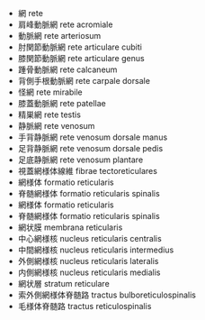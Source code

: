 - 網 rete
- 肩峰動脈網 rete acromiale
- 動脈網 rete arteriosum
- 肘関節動脈網 rete articulare cubiti
- 膝関節動脈網 rete articulare genus
- 踵骨動脈網 rete calcaneum
- 背側手根動脈網 rete carpale dorsale
- 怪網 rete mirabile
- 膝蓋動脈網 rete patellae
- 精巣網 rete testis
- 静脈網 rete venosum
- 手背静脈網 rete venosum dorsale manus
- 足背静脈網 rete venosum dorsale pedis
- 足底静脈網 rete venosum plantare
- 視蓋網様体線維 fibrae tectoreticulares
- 網様体 formatio reticularis
- 脊髄網様体 formatio reticularis spinalis
- 網様体 formatio reticularis
- 脊髄網様体 formatio reticularis spinalis
- 網状膜 membrana reticularis
- 中心網様核 nucleus reticularis centralis
- 中間網様核 nucleus reticularis intermedius
- 外側網様核 nucleus reticularis lateralis
- 内側網様核 nucleus reticularis medialis
- 網状層 stratum reticulare
- 索外側網様体脊髄路 tractus bulboreticulospinalis
- 毛様体脊髄路 tractus reticulospinalis

